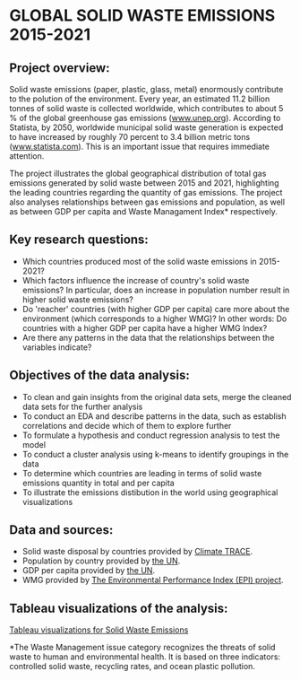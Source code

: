 # GLOBAL SOLID WASTE EMISSIONS 2015-2021

## Project overview: 
Solid waste emissions (paper, plastic, glass, metal) enormously contribute to the polution of the environment. Every year, an estimated 11.2 billion tonnes of solid waste is collected worldwide, which contributes to about 5 % of the global greenhouse gas emissions (www.unep.org). 
According to Statista, by 2050, worldwide municipal solid waste generation is expected to have increased by roughly 70 percent to 3.4 billion metric tons (www.statista.com). This is an important issue that requires immediate attention. 

The project illustrates the global geographical distribution of total gas emissions generated by solid waste between 2015 and 2021, highlighting the leading countries regarding the quantity of gas emissions. The project also analyses relationships between gas emissions and population, as well as between GDP per capita and Waste Managament Index* respectively. 

## Key research questions:

- Which countries produced most of the solid waste emissions in 2015-2021?
- Which factors influence the increase of country's solid waste emissions? In particular, does an increase in population number result in higher solid waste emissions? 
- Do 'reacher' countries (with higher GDP per capita) care more about the environment (which corresponds to a higher WMG)? In other words: Do countries with a higher GDP per capita have a higher WMG Index?
- Are there any patterns in the data that the relationships between the variables indicate? 

## Objectives of the data analysis: 
- To clean and gain insights from the original data sets, merge the cleaned data sets for the further analysis
- To conduct an EDA and describe patterns in the data, such as establish correlations and decide which of them to explore further
- To formulate a hypothesis and conduct regression analysis to test the model
- To conduct a cluster analysis using k-means to identify groupings in the data 
- To determine which countries are leading in terms of solid waste emissions quantity in total and per capita
- To illustrate the emissions distibution in the world using geographical visualizations
  
## Data and sources:
- Solid waste disposal by countries provided by [Climate TRACE](https://climatetrace.org/downloads).
- Population by country provided by [the UN](https://stats.oecd.org/).
- GDP per capita provided by [the UN](https://stats.oecd.org/).
- WMG provided by [The Environmental Performance Index (EPI) project](https://epi.yale.edu/downloads).

## Tableau visualizations of the analysis:

[Tableau visualizations for Solid Waste Emissions](https://public.tableau.com/views/Emissions_final_story_05_09_/Story1?:language=en-US&:display_count=n&:origin=viz_share_link)


*The Waste Management issue category recognizes the threats of solid waste to human and environmental health. It is based on three indicators: controlled solid waste, recycling rates, and ocean plastic pollution.
